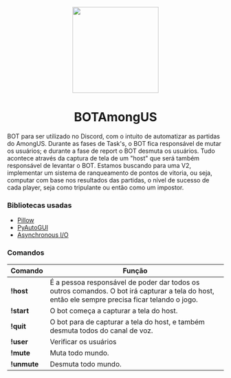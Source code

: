<p align="center">
  <img align="center" height="200" src="https://pht.qoo-static.com/VHB9bVB8cTcnqwnu0nJqKYbiutRclnbGxTpwnayKB4vMxZj8pk1220Rg-6oQ68DwAkqO=w512">
</p>
<h1 align="center">BOTAmongUS</h1>

BOT para ser utilizado no Discord, com o intuito de automatizar as partidas do AmongUS. Durante as fases de Task's, o BOT fica responsável de mutar os usuários; e durante a fase de report o BOT desmuta os usuários. Tudo acontece através da captura de tela de um "host" que será também responsável de levantar o BOT. Estamos buscando para uma V2, implementar um sistema de ranqueamento de pontos de vitoria, ou seja, computar com base nos resultados das partidas, o nível de sucesso de cada player, seja como tripulante ou então como um impostor.

### Bibliotecas usadas

- [Pillow](https://pillow.readthedocs.io/en/stable/)
- [PyAutoGUI](https://pyautogui.readthedocs.io/en/latest/)
- [Asynchronous I/O](https://docs.python.org/3/library/asyncio.html)

### Comandos

Comando|Função
---|---
**!host** | É a pessoa responsável de poder dar todos os outros comandos. O bot irá capturar a tela do host, então ele sempre precisa ficar telando o jogo.
**!start** | O bot começa a capturar a tela do host.
**!quit** | O bot para de capturar a tela do host, e também desmuta todos do canal de voz. 
**!user** | Verificar os usuários|hosts que estão no canal de voz.
**!mute** | Muta todo mundo.
**!unmute** | Desmuta todo mundo.

